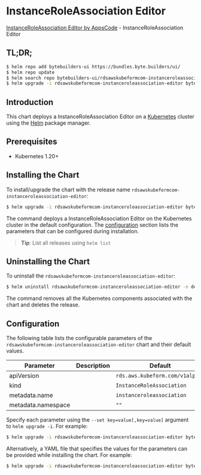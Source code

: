 # InstanceRoleAssociation Editor

[InstanceRoleAssociation Editor by AppsCode](https://byte.builders) - InstanceRoleAssociation Editor

## TL;DR;

```bash
$ helm repo add bytebuilders-ui https://bundles.byte.builders/ui/
$ helm repo update
$ helm search repo bytebuilders-ui/rdsawskubeformcom-instanceroleassociation-editor --version=v0.4.18
$ helm upgrade -i rdsawskubeformcom-instanceroleassociation-editor bytebuilders-ui/rdsawskubeformcom-instanceroleassociation-editor -n default --create-namespace --version=v0.4.18
```

## Introduction

This chart deploys a InstanceRoleAssociation Editor on a [Kubernetes](http://kubernetes.io) cluster using the [Helm](https://helm.sh) package manager.

## Prerequisites

- Kubernetes 1.20+

## Installing the Chart

To install/upgrade the chart with the release name `rdsawskubeformcom-instanceroleassociation-editor`:

```bash
$ helm upgrade -i rdsawskubeformcom-instanceroleassociation-editor bytebuilders-ui/rdsawskubeformcom-instanceroleassociation-editor -n default --create-namespace --version=v0.4.18
```

The command deploys a InstanceRoleAssociation Editor on the Kubernetes cluster in the default configuration. The [configuration](#configuration) section lists the parameters that can be configured during installation.

> **Tip**: List all releases using `helm list`

## Uninstalling the Chart

To uninstall the `rdsawskubeformcom-instanceroleassociation-editor`:

```bash
$ helm uninstall rdsawskubeformcom-instanceroleassociation-editor -n default
```

The command removes all the Kubernetes components associated with the chart and deletes the release.

## Configuration

The following table lists the configurable parameters of the `rdsawskubeformcom-instanceroleassociation-editor` chart and their default values.

|     Parameter      | Description |                  Default                   |
|--------------------|-------------|--------------------------------------------|
| apiVersion         |             | <code>rds.aws.kubeform.com/v1alpha1</code> |
| kind               |             | <code>InstanceRoleAssociation</code>       |
| metadata.name      |             | <code>instanceroleassociation</code>       |
| metadata.namespace |             | <code>""</code>                            |


Specify each parameter using the `--set key=value[,key=value]` argument to `helm upgrade -i`. For example:

```bash
$ helm upgrade -i rdsawskubeformcom-instanceroleassociation-editor bytebuilders-ui/rdsawskubeformcom-instanceroleassociation-editor -n default --create-namespace --version=v0.4.18 --set apiVersion=rds.aws.kubeform.com/v1alpha1
```

Alternatively, a YAML file that specifies the values for the parameters can be provided while
installing the chart. For example:

```bash
$ helm upgrade -i rdsawskubeformcom-instanceroleassociation-editor bytebuilders-ui/rdsawskubeformcom-instanceroleassociation-editor -n default --create-namespace --version=v0.4.18 --values values.yaml
```
